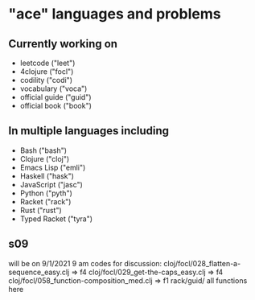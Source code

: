 # "ace" languages and problems 
## Currently working on
* leetcode ("leet")
* 4clojure ("focl")
* codility ("codi")
* vocabulary ("voca")
* official guide ("guid")
* official book ("book")
## In multiple languages including
* Bash ("bash")
* Clojure ("cloj")
* Emacs Lisp ("emli")
* Haskell ("hask")
* JavaScript ("jasc")
* Python ("pyth")
* Racket ("rack")
* Rust ("rust")
* Typed Racket ("tyra")


## s09
will be on 9/1/2021 9 am
codes for discussion:
cloj/focl/028_flatten-a-sequence_easy.clj => f4
cloj/focl/029_get-the-caps_easy.clj => f4
cloj/focl/058_function-composition_med.clj => f1
rack/guid/ all functions here
